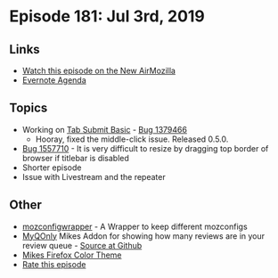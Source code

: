 # Episode 181: Jul 3rd, 2019

## Links
* [Watch this episode on the New AirMozilla](https://air.mozilla.org/event-redirect/336304/)
* [Evernote Agenda](https://www.evernote.com/shard/s434/client/snv?noteGuid=347bea84-dc7e-4e7c-b697-63b49d286368&noteKey=6771919307d0c8d9&sn=https%3A%2F%2Fwww.evernote.com%2Fshard%2Fs434%2Fsh%2F347bea84-dc7e-4e7c-b697-63b49d286368%2F6771919307d0c8d9&title=July%2B3rd%252C%2B2019%2B-%2BEpisode%2B181)

## Topics
* Working on [Tab Submit Basic](https://github.com/mikeconley/tab-submit-basic) - [Bug 1379466](https://bugzilla.mozilla.org/show_bug.cgi?id=1379466)
  - Hooray, fixed the middle-click issue. Released 0.5.0.
* [Bug 1557710](https://bugzilla.mozilla.org/show_bug.cgi?id=1557710) - It is very difficult to resize by dragging top border of browser if titlebar is disabled
* Shorter episode
* Issue with Livestream and the repeater

## Other
* [mozconfigwrapper](https://github.com/ahal/mozconfigwrapper) - A Wrapper to keep different mozconfigs
* [MyQOnly](https://addons.mozilla.org/en-US/firefox/addon/myqonly/) Mikes Addon for showing how many reviews are in your review queue - [Source at Github](https://github.com/mikeconley/myqonly)
* [Mikes Firefox Color Theme](https://addons.mozilla.org/en-US/firefox/addon/electricbluegaloo/)
* [Rate this episode](https://forms.gle/LtHoSc5RuEXcKTji9)
